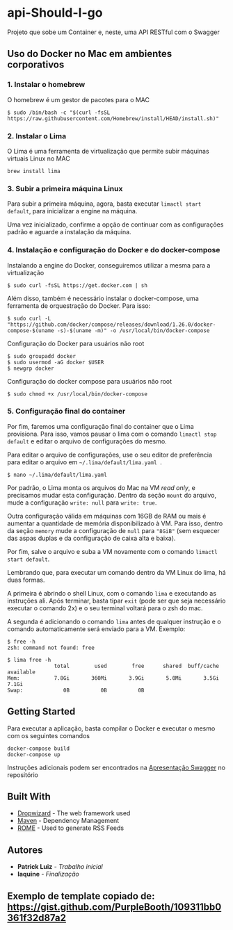 # api-Should-I-go

Projeto que sobe um Container e, neste, uma API RESTful com o Swagger

## Uso do Docker no Mac em ambientes corporativos

### 1. Instalar o homebrew

O homebrew é um gestor de pacotes para o MAC

```console
$ sudo /bin/bash -c "$(curl -fsSL https://raw.githubusercontent.com/Homebrew/install/HEAD/install.sh)"
```

### 2. Instalar o Lima

O Lima é uma ferramenta de virtualização que permite subir máquinas virtuais Linux no MAC

```console
brew install lima
```

### 3. Subir a primeira máquina Linux

Para subir a primeira máquina, agora, basta executar `limactl start default`, para inicializar a engine na máquina.

Uma vez inicializado, confirme a opção de continuar com as configurações padrão e aguarde a instalação da máquina.

### 4. Instalação e configuração do Docker e do docker-compose

Instalando a engine do Docker, conseguiremos utilizar a mesma para a virtualização

```console
$ sudo curl -fsSL https://get.docker.com | sh
```

Além disso, também é necessário instalar o docker-compose, uma ferramenta de orquestração do Docker. Para isso:

```console
$ sudo curl -L "https://github.com/docker/compose/releases/download/1.26.0/docker-compose-$(uname -s)-$(uname -m)" -o /usr/local/bin/docker-compose
```

Configuração do Docker para usuários não root

```console
$ sudo groupadd docker
$ sudo usermod -aG docker $USER
$ newgrp docker 
```

Configuração do docker compose para usuários não root

```console
$ sudo chmod +x /usr/local/bin/docker-compose
```

### 5. Configuração final do container

Por fim, faremos uma configuração final do container que o Lima provisiona. Para isso, vamos pausar o lima com o comando `limactl stop default` e editar o arquivo de configurações do mesmo.

Para editar o arquivo de configurações, use o seu editor de preferência para editar o arquivo em `~/.lima/default/lima.yaml
`.

```console
$ nano ~/.lima/default/lima.yaml
```

Por padrão, o Lima monta os arquivos do Mac na VM *read only*, e precisamos mudar esta configuração. Dentro da seção `mount` do arquivo, mude a configuração `write: null` para `write: true`.

Outra configuração válida em máquinas com 16GB de RAM ou mais é aumentar a quantidade de memória disponibilizado à VM. Para isso, dentro da seção `memory` mude a configuração de `null` para `"8GiB"` (sem esquecer das aspas duplas e da configuração de caixa alta e baixa).

Por fim, salve o arquivo e suba a VM novamente com o comando `limactl start default`.

Lembrando que, para executar um comando dentro da VM Linux do lima, há duas formas.

A primeira é abrindo o shell Linux, com o comando `lima` e executando as instruções ali. Após terminar, basta tipar `exit` (pode ser que seja necessário executar o comando 2x) e o seu terminal voltará para o zsh do mac.

A segunda é adicionando o comando `lima` antes de qualquer instrução e o comando automaticamente será enviado para a VM. Exemplo:

```console
$ free -h
zsh: command not found: free

$ lima free -h
               total        used        free      shared  buff/cache   available
Mem:           7.8Gi       360Mi       3.9Gi       5.0Mi       3.5Gi       7.1Gi
Swap:             0B          0B          0B
```

## Getting Started

Para executar a aplicação, basta compilar o Docker e executar o mesmo com os seguintes comandos

```
docker-compose build
docker-compose up
```

Instruções adicionais podem ser encontrados na [Apresentação Swagger](https://github.ibm.com/patrick-ibm/swagger_api/blob/master/Apresenta%C3%A7%C3%A3o%20Swagger.pdf) no repositório

## Built With

* [Dropwizard](http://www.dropwizard.io/1.0.2/docs/) - The web framework used
* [Maven](https://maven.apache.org/) - Dependency Management
* [ROME](https://rometools.github.io/rome/) - Used to generate RSS Feeds

## Autores

* **Patrick Luiz** - *Trabalho inicial*
* **Iaquine** - *Finalização*

## Exemplo de template copiado de: https://gist.github.com/PurpleBooth/109311bb0361f32d87a2
